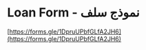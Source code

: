 # Loan Form - نموذج سلف

[https://forms.gle/1DpruUPbfGLfA2JH6](https://forms.gle/1DpruUPbfGLfA2JH6)
